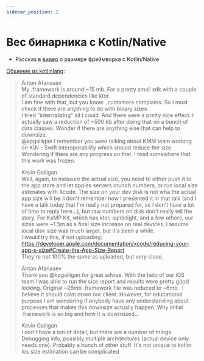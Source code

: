 ```yaml
---
sidebar_position: 2
---
```


# Вес бинарника с Kotlin/Native

- Рассказ в [видео](https://www.youtube.com/watch?v=hrRqX7NYg3Q&t=1892s) о размере фреймворка с
  Kotlin/Native

[Общение из kotlinlang](https://kotlinlang.slack.com/archives/C3PQML5NU/p1633027278225200):
> Anton Afanasev  
> My .framework is around ~15 mb. For a pretty small sdk with a couple of standard dependencies like ktor.   
> I am fine with that, but you know...customers complains. So I must check if there are anything to do with binary sizes.   
> I tried "internalizing" all I could. And there were a pretty nice effect. I actually saw a reduction of ~500 kb after doing that on a bunch of data classes. Wonder if there are anything else that can help to downsize.   
> @kpgalligan I remember you were talking about KMM team working on K\N - Swift interoperability which should reduce the size. Wondering if there are any progress on that. I read somewhere that this work was frozen.
>
> Kevin Galligan  
> Well, again, to measure the actual size, you need to either push it to the app store and let apples servers crunch numbers, or run local size estimates with Xcode. The size on your dev disk is not wha the actual app size will be. I don't remember how I presented it in that talk (and I have a talk today that I'm really not prepared for, so I don't have a lot of time to reply here...), but raw numbers on disk don't really tell the story. For KaMP Kit, which has ktor, sqldelight, and a few others, our sizes were ~1.5m as a final size increase on real devices. I assume local disk size was much larger, but it's been a while.   
> I would try this, if not uploading: https://developer.apple.com/documentation/xcode/reducing-your-app-s-size#Create-the-App-Size-Report  
> They're not 100% the same as uploaded, but very close.
>
> Anton Afanasev  
> Thank you @kpgalligan for great advise. With the help of our iOS team I was able to run the size report and results were pretty good looking. Original ~26mb .framework file was reduced to ~6mb . I believe it should calm down our client. However, for educational purpose I am wondering if anybody have any understanding about processes that makes this downsize actually happen. Why initial .framework is so big and how it is downsized...
>
> Kevin Galligan    
> I don't have a ton of detail, but there are a number of things. Debugging info, possibly multiple architectures (actual device only needs one). Probably a bunch of other stuff. It's not unique to kotlin. Ios size estimation can be complicated
